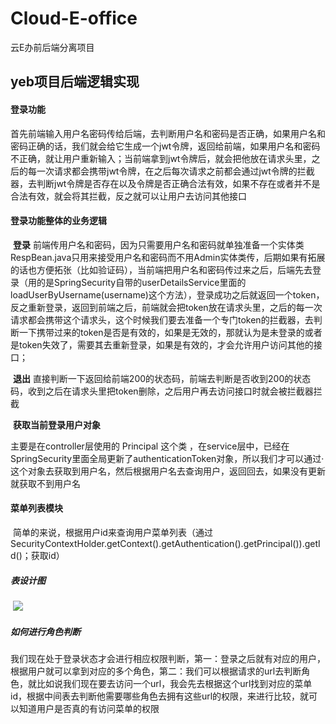 # Cloud-E-office
云E办前后端分离项目

## yeb项目后端逻辑实现

#### 登录功能

​		首先前端输入用户名密码传给后端，去判断用户名和密码是否正确，如果用户名和密码正确的话，我们就会给它生成一个jwt令牌，返回给前端，如果用户名和密码不正确，就让用户重新输入；当前端拿到jwt令牌后，就会把他放在请求头里，之后的每一次请求都会携带jwt令牌，在之后每次请求之前都会通过jwt令牌的拦截器，去判断jwt令牌是否存在以及令牌是否正确合法有效，如果不存在或者并不是合法有效，就会将其拦截，反之就可以让用户去访问其他接口

#### 登录功能整体的业务逻辑

​	**登录**	前端传用户名和密码，因为只需要用户名和密码就单独准备一个实体类RespBean.java只用来接受用户名和密码而不用Admin实体类传，后期如果有拓展的话也方便拓张（比如验证码），当前端把用户名和密码传过来之后，后端先去登录（用的是SpringSecurity自带的userDetailsService里面的loadUserByUsername(username)这个方法），登录成功之后就返回一个token，反之重新登录，返回到前端之后，前端就会把token放在请求头里，之后的每一次请求都会携带这个请求头，这个时候我们要去准备一个专门token的拦截器，去判断一下携带过来的token是否是有效的，如果是无效的，那就认为是未登录的或者是token失效了，需要其去重新登录，如果是有效的，才会允许用户访问其他的接口；

​	**退出**      直接判断一下返回给前端200的状态码，前端去判断是否收到200的状态码，收到之后在请求头里把token删除，之后用户再去访问接口时就会被拦截器拦截

​    **获取当前登录用户对象**    

主要是在controller层使用的 Principal 这个类 ，在service层中，已经在SpringSecurity里面全局更新了authenticationToken对象，所以我们才可以通过·这个对象去获取到用户名，然后根据用户名去查询用户，返回回去，如果没有更新就获取不到用户名

#### 菜单列表模块

​	简单的来说，根据用户id来查询用户菜单列表（通过 SecurityContextHolder.getContext().getAuthentication().getPrincipal()).getId()；获取id）

##### 	表设计图

​	![](E:\LearnWeb\VueProject\云E办\设计图\权限表设计.png)

##### 	如何进行角色判断

​		我们现在处于登录状态才会进行相应权限判断，第一：登录之后就有对应的用户，根据用户就可以拿到对应的多个角色，第二：我们可以根据请求的url去判断角色，就比如说我们现在要去访问一个url，我会先去根据这个url找到对应的菜单id，根据中间表去判断他需要哪些角色去拥有这些url的权限，来进行比较，就可以知道用户是否真的有访问菜单的权限

#### 